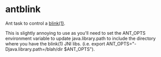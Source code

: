 antblink
========

Ant task to control a [blink(1)](https://github.com/todbot/blink1).

This is slightly annoying to use as you'll need to set the ANT_OPTS environment variable to update java.library.path to include the directory where you have the blink(1) JNI libs. (i.e. export ANT_OPTS="-Djava.library.path=/blah/dir $ANT_OPTS").